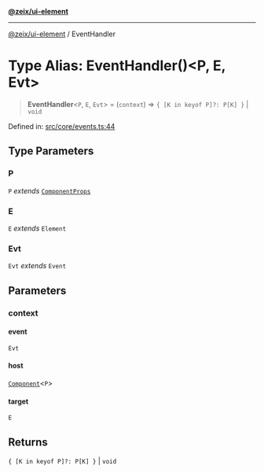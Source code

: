 [**@zeix/ui-element**](../README.md)

***

[@zeix/ui-element](../globals.md) / EventHandler

# Type Alias: EventHandler()\<P, E, Evt\>

> **EventHandler**\<`P`, `E`, `Evt`\> = (`context`) => `{ [K in keyof P]?: P[K] }` \| `void`

Defined in: [src/core/events.ts:44](https://github.com/zeixcom/ui-element/blob/0d1d8bcd09361c4e51ed49d4aa52794efffd13c3/src/core/events.ts#L44)

## Type Parameters

### P

`P` *extends* [`ComponentProps`](ComponentProps.md)

### E

`E` *extends* `Element`

### Evt

`Evt` *extends* `Event`

## Parameters

### context

#### event

`Evt`

#### host

[`Component`](Component.md)\<`P`\>

#### target

`E`

## Returns

`{ [K in keyof P]?: P[K] }` \| `void`
